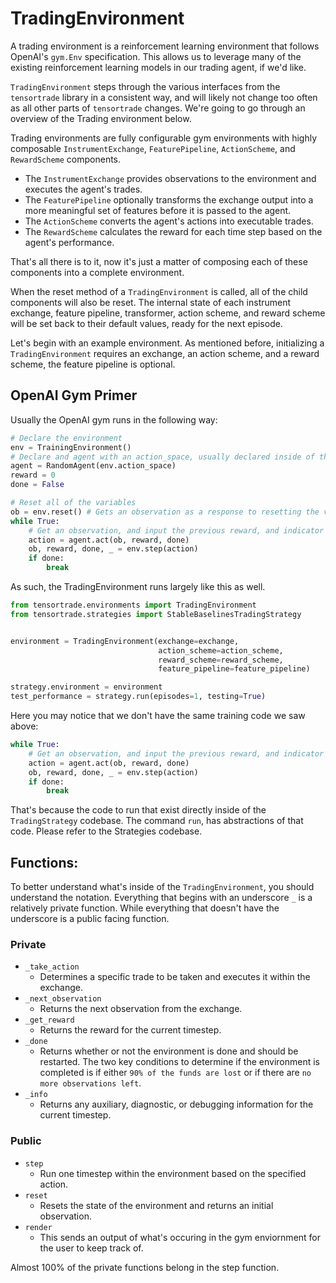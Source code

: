 # TradingEnvironment

A trading environment is a reinforcement learning environment that follows OpenAI's `gym.Env` specification. This allows us to leverage many of the existing reinforcement learning models in our trading agent, if we'd like.

`TradingEnvironment` steps through the various interfaces from the `tensortrade` library in a consistent way, and will likely not change too often as all other parts of `tensortrade` changes. We're going to go through an overview of the Trading environment below.

Trading environments are fully configurable gym environments with highly composable `InstrumentExchange`, `FeaturePipeline`, `ActionScheme`, and `RewardScheme` components.

- The `InstrumentExchange` provides observations to the environment and executes the agent's trades.
- The `FeaturePipeline` optionally transforms the exchange output into a more meaningful set of features before it is passed to the agent.
- The `ActionScheme` converts the agent's actions into executable trades.
- The `RewardScheme` calculates the reward for each time step based on the agent's performance.

That's all there is to it, now it's just a matter of composing each of these components into a complete environment.

When the reset method of a `TradingEnvironment` is called, all of the child components will also be reset. The internal state of each instrument exchange, feature pipeline, transformer, action scheme, and reward scheme will be set back to their default values, ready for the next episode.

Let's begin with an example environment. As mentioned before, initializing a `TradingEnvironment` requires an exchange, an action scheme, and a reward scheme, the feature pipeline is optional.

## OpenAI Gym Primer

Usually the OpenAI gym runs in the following way:

```py
# Declare the environment
env = TrainingEnvironment()
# Declare and agent with an action_space, usually declared inside of the environment itself
agent = RandomAgent(env.action_space)
reward = 0
done = False

# Reset all of the variables
ob = env.reset() # Gets an observation as a response to resetting the variables
while True:
    # Get an observation, and input the previous reward, and indicator if the episode is complete or not (done).
    action = agent.act(ob, reward, done)
    ob, reward, done, _ = env.step(action)
    if done:
        break
```

As such, the TradingEnvironment runs largely like this as well.

```py
from tensortrade.environments import TradingEnvironment
from tensortrade.strategies import StableBaselinesTradingStrategy


environment = TradingEnvironment(exchange=exchange,
                                 action_scheme=action_scheme,
                                 reward_scheme=reward_scheme,
                                 feature_pipeline=feature_pipeline)

strategy.environment = environment
test_performance = strategy.run(episodes=1, testing=True)
```

Here you may notice that we don't have the same training code we saw above:

```py
while True:
    # Get an observation, and input the previous reward, and indicator if the episode is complete or not (done).
    action = agent.act(ob, reward, done)
    ob, reward, done, _ = env.step(action)
    if done:
        break
```

That's because the code to run that exist directly inside of the `TradingStrategy` codebase. The command `run`, has abstractions of that code. Please refer to the Strategies codebase.

## Functions:

To better understand what's inside of the `TradingEnvironment`, you should understand the notation. Everything that begins with an underscore `_` is a relatively private function. While everything that doesn't have the underscore is a public facing function.

### Private

- `_take_action`
  - Determines a specific trade to be taken and executes it within the exchange.
- `_next_observation`
  - Returns the next observation from the exchange.
- `_get_reward`
  - Returns the reward for the current timestep.
- `_done`
  - Returns whether or not the environment is done and should be restarted. The two key conditions to determine if the environment is completed is if either `90% of the funds are lost` or if there are `no more observations left`.
- `_info`
  - Returns any auxiliary, diagnostic, or debugging information for the current timestep.

### Public

- `step`
  - Run one timestep within the environment based on the specified action.
- `reset`
  - Resets the state of the environment and returns an initial observation.
- `render`
  - This sends an output of what's occuring in the gym enviornment for the user to keep track of.

Almost 100% of the private functions belong in the step function.
